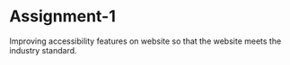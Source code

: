 # Assignment-1
Improving accessibility features on website so that the website meets the industry standard.
